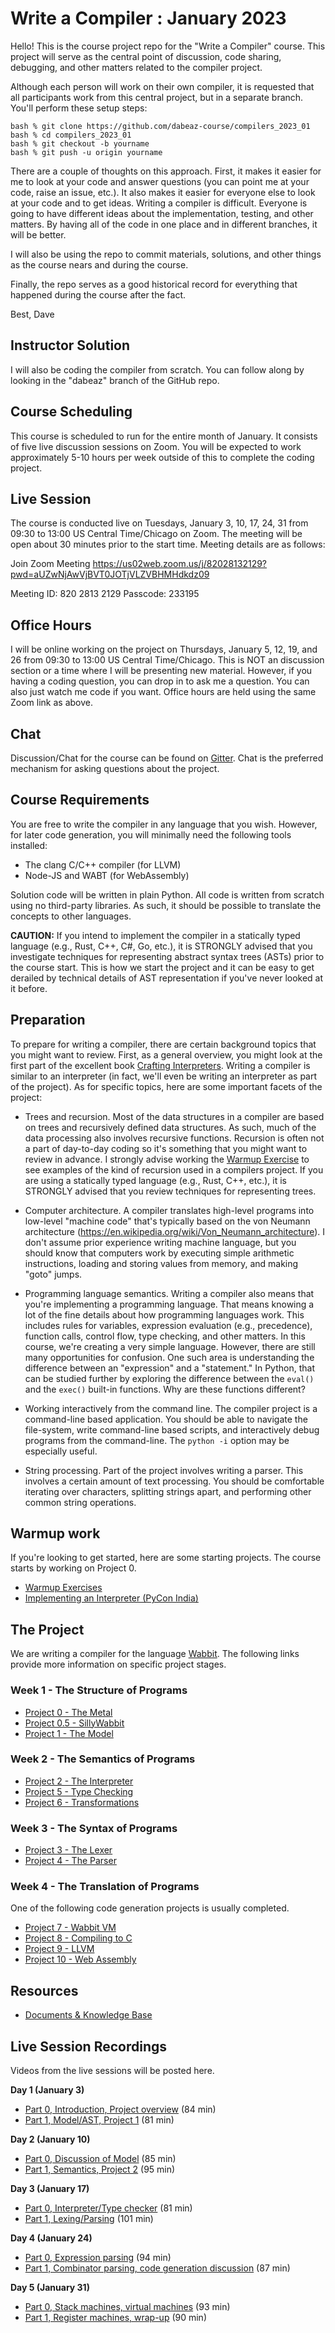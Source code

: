 # Write a Compiler : January 2023

Hello! This is the course project repo for the "Write a Compiler"
course.  This project will serve as the central point of discussion, code
sharing, debugging, and other matters related to the compiler project.

Although each person will work on their own compiler, it is requested
that all participants work from this central project, but in a separate
branch.   You'll perform these setup steps:

    bash % git clone https://github.com/dabeaz-course/compilers_2023_01
    bash % cd compilers_2023_01
    bash % git checkout -b yourname
    bash % git push -u origin yourname

There are a couple of thoughts on this approach. First, it makes it
easier for me to look at your code and answer questions (you can 
point me at your code, raise an issue, etc.).   It also makes it easier
for everyone else to look at your code and to get ideas.  Writing a
compiler is difficult. Everyone is going to have different ideas about
the implementation, testing, and other matters.  By having all of the
code in one place and in different branches, it will be better.

I will also be using the repo to commit materials, solutions, and 
other things as the course nears and during the course.

Finally, the repo serves as a good historical record for everything
that happened during the course after the fact.

Best,
Dave

## Instructor Solution

I will also be coding the compiler from scratch.  You can follow along by
looking in the "dabeaz" branch of the GitHub repo.

## Course Scheduling

This course is scheduled to run for the entire month of January.  It
consists of five live discussion sessions on Zoom.  You will be
expected to work approximately 5-10 hours per week outside of this to
complete the coding project.

## Live Session 

The course is conducted live on Tuesdays, January 3, 10, 17, 24, 31
from 09:30 to 13:00 US Central Time/Chicago on Zoom.  The meeting will
be open about 30 minutes prior to the start time. Meeting details are
as follows:

Join Zoom Meeting
https://us02web.zoom.us/j/82028132129?pwd=aUZwNjAwVjBVT0JOTjVLZVBHMHdkdz09

Meeting ID: 820 2813 2129
Passcode: 233195

## Office Hours

I will be online working on the project on Thursdays, January 5, 12,
19, and 26 from 09:30 to 13:00 US Central Time/Chicago.  This is NOT an
discussion section or a time where I will be presenting new material.
However, if you having a coding question, you can drop in to ask me a
question. You can also just watch me code if you want. Office hours
are held using the same Zoom link as above.

## Chat

Discussion/Chat for the course can be found on [Gitter](https://gitter.im/dabeaz-course/compilers_2023_01).
Chat is the preferred mechanism for asking questions about the project.

## Course Requirements

You are free to write the compiler in any language that you wish.
However, for later code generation, you will minimally need the
following tools installed:

* The clang C/C++ compiler (for LLVM)
* Node-JS and WABT (for WebAssembly)

Solution code will be written in plain Python.  All code is written
from scratch using no third-party libraries.  As such, it should be
possible to translate the concepts to other languages.

**CAUTION:** If you intend to implement the compiler in a statically
typed language (e.g., Rust, C++, C#, Go, etc.), it is STRONGLY advised
that you investigate techniques for representing abstract syntax trees
(ASTs) prior to the course start.  This is how we start the project
and it can be easy to get derailed by technical details of AST
representation if you've never looked at it before.

## Preparation

To prepare for writing a compiler, there are certain background topics
that you might want to review.  First, as a general overview, you
might look at the first part of the excellent book [Crafting Interpreters](https://craftinginterpreters.com).
Writing a compiler is similar to an interpreter (in fact, we'll even be writing an
interpreter as part of the project).   As for specific topics, here
are some important facets of the project:

* Trees and recursion.  Most of the data structures in a compiler are
  based on trees and recursively defined data structures. As such,
  much of the data processing also involves recursive functions.
  Recursion is often not a part of day-to-day coding so it's something
  that you might want to review in advance.  I strongly advise
  working the [Warmup Exercise](docs/Warmup-Exercises.md) to see examples of
  the kind of recursion used in a compilers project.  If you are
  using a statically typed language (e.g., Rust, C++, etc.), it
  is STRONGLY advised that you review techniques for representing trees.

* Computer architecture.  A compiler translates high-level programs
  into low-level "machine code" that's typically based on the von Neumann architecture
  (https://en.wikipedia.org/wiki/Von_Neumann_architecture).  I don't
  assume prior experience writing machine language, but you should
  know that computers work by executing simple arithmetic instructions,
  loading and storing values from memory, and making "goto" jumps.

* Programming language semantics.  Writing a compiler also means that
  you're implementing a programming language.  That means knowing a
  lot of the fine details about how programming languages work. This
  includes rules for variables, expression evaluation (e.g., precedence),
  function calls, control flow, type checking, and other matters.
  In this course, we're creating a very simple language.  However,
  there are still many opportunities for confusion.  One such area
  is understanding the difference between an "expression" and a
  "statement."  In Python, that can be studied further by exploring
  the difference between the `eval()` and the `exec()` built-in
  functions.  Why are these functions different?

* Working interactively from the command line. The compiler project
  is a command-line based application.  You should be able to navigate
  the file-system, write command-line based scripts, and interactively
  debug programs from the command-line.   The `python -i` option
  may be especially useful.

* String processing. Part of the project involves writing a
  parser.  This involves a certain amount of text processing.
  You should be comfortable iterating over characters, splitting
  strings apart, and performing other common string operations.

## Warmup work

If you're looking to get started, here are some starting projects.  The course starts
by working on Project 0.

* [Warmup Exercises](docs/Warmup-Exercises.md)
* [Implementing an Interpreter (PyCon India)](https://www.youtube.com/watch?v=VUT386_GKI8)

## The Project

We are writing a compiler for the language [Wabbit](docs/Wabbit-Specification.md).
The following links provide more information on specific project stages.

### Week 1 - The Structure of Programs

* [Project 0 - The Metal](docs/Project0_The_Metal.md)
* [Project 0.5 - SillyWabbit](docs/Project0_5_SillyWabbit.md)
* [Project 1 - The Model](docs/Project1_The_Model.md)

### Week 2 - The Semantics of Programs

* [Project 2 - The Interpreter](docs/Project2_The_Interpreter.md)
* [Project 5 - Type Checking](docs/Project5_Type_Checking.md)
* [Project 6 - Transformations](docs/Project6_Transformation.md)

### Week 3 - The Syntax of Programs

* [Project 3 - The Lexer](docs/Project3_Tokenizing.md)
* [Project 4 - The Parser](docs/Project4_Parsing.md)

### Week 4 - The Translation of Programs

One of the following code generation projects is usually completed.

* [Project 7 - Wabbit VM](docs/Project7_WVM.md)
* [Project 8 - Compiling to C](docs/Project8_C.md)
* [Project 9 - LLVM](docs/Project9_LLVM.md)
* [Project 10 - Web Assembly](docs/Project10_WASM.md)

## Resources

* [Documents & Knowledge Base](docs/README.md)

## Live Session Recordings

Videos from the live sessions will be posted here.

**Day 1 (January 3)**

* [Part 0, Introduction, Project overview](https://vimeo.com/786122275/33f1729c68) (84 min)
* [Part 1, Model/AST, Project 1](https://vimeo.com/786122481/ee581ffb8c) (81 min)

**Day 2 (January 10)**

* [Part 0, Discussion of Model](https://vimeo.com/788045680/88f5c796d0) (85 min)
* [Part 1, Semantics, Project 2](https://vimeo.com/788048159/15b5c34291) (95 min)

**Day 3 (January 17)**

* [Part 0, Interpreter/Type checker](https://vimeo.com/790174354/ce8399ea23) (81 min)
* [Part 1, Lexing/Parsing](https://vimeo.com/790174597/6a29e07b1a) (101 min)

**Day 4 (January 24)**

* [Part 0, Expression parsing](https://vimeo.com/792385467/6fe40e3281) (94 min)
* [Part 1, Combinator parsing, code generation discussion](https://vimeo.com/792385802/04060f9219) (87 min)

**Day 5 (January 31)**

* [Part 0, Stack machines, virtual machines](https://vimeo.com/794628980/ac1c1f72aa) (93 min)
* [Part 1, Register machines, wrap-up](https://vimeo.com/794629274/6e13fd1938) (90 min)





